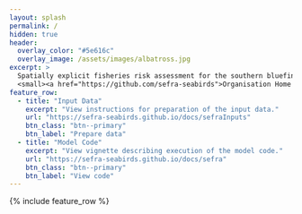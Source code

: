 ```yaml
---
layout: splash
permalink: /
hidden: true
header:
  overlay_color: "#5e616c"
  overlay_image: /assets/images/albatross.jpg
excerpt: >
  Spatially explicit fisheries risk assessment for the southern bluefin tuna surface longline fishery.<br />
  <small><a href="https://github.com/sefra-seabirds">Organisation Home Page</a></small>
feature_row:
  - title: "Input Data"
    excerpt: "View instructions for preparation of the input data."
    url: "https://sefra-seabirds.github.io/docs/sefraInputs"
    btn_class: "btn--primary"
    btn_label: "Prepare data"
  - title: "Model Code"
    excerpt: "View vignette describing execution of the model code."
    url: "https://sefra-seabirds.github.io/docs/sefra"
    btn_class: "btn--primary"
    btn_label: "View code" 
---
```


{% include feature_row %}

